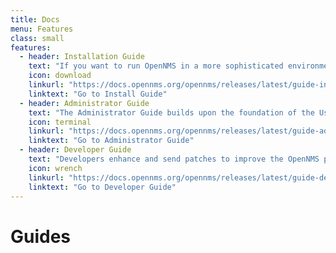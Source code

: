 ```yaml
---
title: Docs
menu: Features
class: small
features:
  - header: Installation Guide
    text: "If you want to run OpenNMS in a more sophisticated environment with Newts and/or Minions, have a look into our more detailed Installation Guide."
    icon: download
    linkurl: "https://docs.opennms.org/opennms/releases/latest/guide-install/guide-install.html"
    linktext: "Go to Install Guide"
  - header: Administrator Guide
    text: "The Administrator Guide builds upon the foundation of the User Guide and explains how to use OpenNMS features and configurations to monitor services and applications."
    icon: terminal
    linkurl: "https://docs.opennms.org/opennms/releases/latest/guide-admin/guide-admin.html"
    linktext: "Go to Administrator Guide"
  - header: Developer Guide
    text: "Developers enhance and send patches to improve the OpenNMS platform. They can also contribute by submitting bug fixes or building new features like new collectors and monitors."
    icon: wrench
    linkurl: "https://docs.opennms.org/opennms/releases/latest/guide-development/guide-development.html"
    linktext: "Go to Developer Guide"
---
```


# Guides
